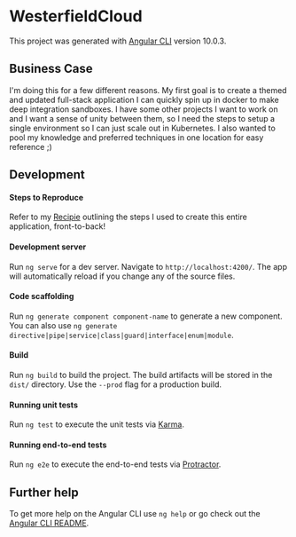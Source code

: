 # WesterfieldCloud

This project was generated with [Angular CLI](https://github.com/angular/angular-cli) version 10.0.3.

## Business Case

I'm doing this for a few different reasons. My first goal is to create a themed and updated full-stack application I can quickly spin up in docker to make deep integration sandboxes. I have some other projects I want to work on and I want a sense of unity between them, so I need the steps to setup a single environment so I can just scale out in Kubernetes. I also wanted to pool my knowledge and preferred techniques in one location for easy reference ;)

## Development

#### Steps to Reproduce

Refer to my [Recipie]("./RECIPE.md) outlining the steps I used to create this entire application, front-to-back!

#### Development server

Run `ng serve` for a dev server. Navigate to `http://localhost:4200/`. The app will automatically reload if you change any of the source files.

#### Code scaffolding

Run `ng generate component component-name` to generate a new component. You can also use `ng generate directive|pipe|service|class|guard|interface|enum|module`.

#### Build

Run `ng build` to build the project. The build artifacts will be stored in the `dist/` directory. Use the `--prod` flag for a production build.

#### Running unit tests

Run `ng test` to execute the unit tests via [Karma](https://karma-runner.github.io).

#### Running end-to-end tests

Run `ng e2e` to execute the end-to-end tests via [Protractor](http://www.protractortest.org/).

## Further help

To get more help on the Angular CLI use `ng help` or go check out the [Angular CLI README](https://github.com/angular/angular-cli/blob/master/README.md).
